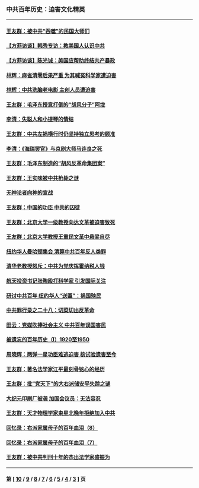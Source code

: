 ### 中共百年历史：迫害文化精英
---
#### [王友群：被中共“吞噬”的民国大师们](../../pages/nf1176111/n13942620.md?05030430) 
#### [【方菲访谈】韩秀专访：教美国人认识中共](../../pages/nf1176111/n13821310.md?05030430) 
#### [【方菲访谈】陈光诚：美国应帮助终结共产暴政](../../pages/nf1176111/n13759521.md?05030430) 
#### [林辉：麻雀清零后果严重 为其喊冤科学家遭迫害](../../pages/nf1176111/n13746900.md?05030430) 
#### [林辉：中共洗脑老电影 主创人员遭迫害](../../pages/nf1176111/n13699437.md?05030430) 
#### [王友群：毛泽东授意打倒的“胡风分子”阿垅](../../pages/nf1176111/n13592541.md?05030430) 
#### [李清：失聪人和小提琴的情结](../../pages/nf1176111/n13459280.md?05030430) 
#### [王友群：中共左祸横行时仍坚持独立思考的顾准](../../pages/nf1176111/n13444722.md?05030430) 
#### [李清：《海瑞罢官》与京剧大师马连良之死](../../pages/nf1176111/n13412316.md?05030430) 
#### [王友群：毛泽东制造的“胡风反革命集团案”](../../pages/nf1176111/n13324909.md?05030430) 
#### [王友群：王实味被中共枪毙之谜](../../pages/nf1176111/n13307502.md?05030430) 
#### [无神论者向神的宣战](../../pages/nf1176111/n13281535.md?05030430) 
#### [王友群：中国的功臣 中共的囚徒](../../pages/nf1176111/n13291790.md?05030430) 
#### [王友群：北京大学一级教授向达文革被迫害致死](../../pages/nf1176111/n13150966.md?05030430) 
#### [王友群：北京大学教授王重民文革中悬梁自尽](../../pages/nf1176111/n13084645.md?05030430) 
#### [纽约华人曼哈顿集会 清算中共百年反人类罪](../../pages/nf1176111/n13084157.md?05030430) 
#### [清华老教授怒斥：中共为党庆挥霍纳税人钱](../../pages/nf1176111/n13071430.md?05030430) 
#### [航天投资书记张陶殴打科学家 引发国际关注](../../pages/nf1176111/n13069132.md?05030430) 
#### [研讨中共百年 纽约华人“送匾”：祸国殃民](../../pages/nf1176111/n13057367.md?05030430) 
#### [中共罪行录之二十八：切菜切出反革命](../../pages/nf1176111/n13030600.md?05030430) 
#### [田云：党媒吹捧社会主义 中共百年误国害民](../../pages/nf1176111/n13006682.md?05030430) 
#### [被遗忘的百年历史（I）1920至1950](../../pages/nf1176111/n12986411.md?05030430) 
#### [周晓辉：两弹一星功臣难逃迫害 核试验遗害至今](../../pages/nf1176111/n12974997.md?05030430) 
#### [王友群：著名法学家江平最刻骨铭心的经历](../../pages/nf1176111/n12970787.md?05030430) 
#### [王友群：批“党天下”的大右派储安平失踪之谜](../../pages/nf1176111/n12954229.md?05030430) 
#### [大纪元印刷厂被袭 加国会议员：无法容忍](../../pages/nf1176111/n12883028.md?05030430) 
#### [王友群：天才物理学家束星北晚年拒绝加入中共](../../pages/nf1176111/n12792913.md?05030430) 
#### [回忆录：右派家属母子的百年血泪（8）](../../pages/nf1176111/n12706196.md?05030430) 
#### [回忆录：右派家属母子的百年血泪（7）](../../pages/nf1176111/n12706191.md?05030430) 
#### [王友群：被中共判刑十年的杰出法学家盛振为](../../pages/nf1176111/n12706141.md?05030430) 

---
#### 第 [ [10](./10.md?05030430) / [9](./9.md?05030430) / [8](./8.md?05030430) / [7](./7.md?05030430) / [6](./6.md?05030430) / [5](./5.md?05030430) / [4](./4.md?05030430) / [3](./3.md?05030430) ] 页
